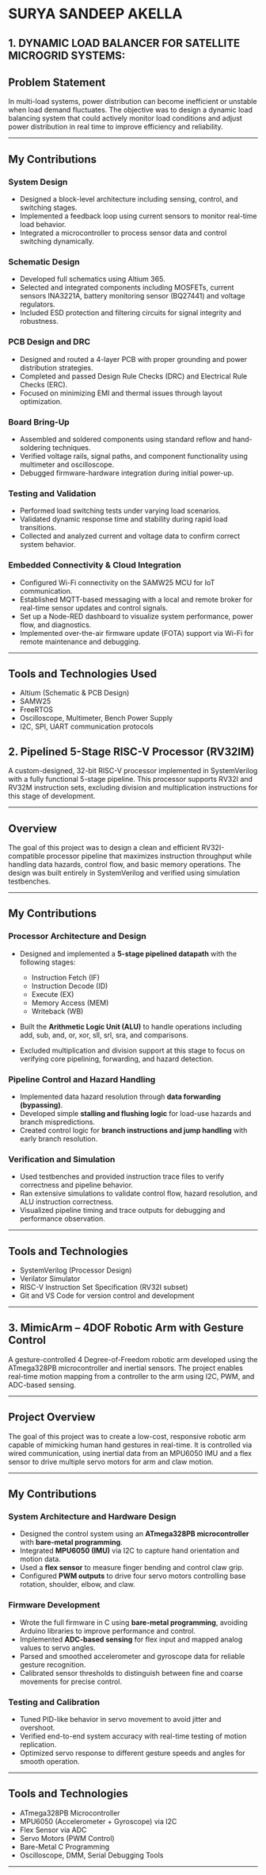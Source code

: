# SURYA SANDEEP AKELLA
## 1. DYNAMIC LOAD BALANCER FOR SATELLITE MICROGRID SYSTEMS:

## Problem Statement

In multi-load systems, power distribution can become inefficient or unstable when load demand fluctuates. The objective was to design a dynamic load balancing system that could actively monitor load conditions and adjust power distribution in real time to improve efficiency and reliability.

---

## My Contributions

### System Design
- Designed a block-level architecture including sensing, control, and switching stages.
- Implemented a feedback loop using current sensors to monitor real-time load behavior.
- Integrated a microcontroller to process sensor data and control switching dynamically.

### Schematic Design
- Developed full schematics using Altium 365. 
- Selected and integrated components including MOSFETs, current sensors INA3221A, battery monitoring sensor (BQ27441) and voltage regulators.
- Included ESD protection and filtering circuits for signal integrity and robustness.

### PCB Design and DRC
- Designed and routed a 4-layer PCB with proper grounding and power distribution strategies.
- Completed and passed Design Rule Checks (DRC) and Electrical Rule Checks (ERC).
- Focused on minimizing EMI and thermal issues through layout optimization.

### Board Bring-Up
- Assembled and soldered components using standard reflow and hand-soldering techniques.
- Verified voltage rails, signal paths, and component functionality using multimeter and oscilloscope.
- Debugged firmware-hardware integration during initial power-up.

### Testing and Validation
- Performed load switching tests under varying load scenarios. 
- Validated dynamic response time and stability during rapid load transitions.
- Collected and analyzed current and voltage data to confirm correct system behavior.

### Embedded Connectivity & Cloud Integration
- Configured Wi-Fi connectivity on the SAMW25 MCU for IoT communication.
- Established MQTT-based messaging with a local and remote broker for real-time sensor updates and control signals.
- Set up a Node-RED dashboard to visualize system performance, power flow, and diagnostics.
- Implemented over-the-air firmware update (FOTA) support via Wi-Fi for remote maintenance and debugging.
---

## Tools and Technologies Used

-  Altium (Schematic & PCB Design)
-  SAMW25 
- FreeRTOS 
- Oscilloscope, Multimeter, Bench Power Supply
- I2C, SPI, UART communication protocols


## 2. Pipelined 5-Stage RISC-V Processor (RV32IM)

A custom-designed, 32-bit RISC-V processor implemented in SystemVerilog with a fully functional 5-stage pipeline. This processor supports RV32I and RV32M instruction sets, excluding division and multiplication instructions for this stage of development.

---

## Overview

The goal of this project was to design a clean and efficient RV32I-compatible processor pipeline that maximizes instruction throughput while handling data hazards, control flow, and basic memory operations. The design was built entirely in SystemVerilog and verified using simulation testbenches.

---

## My Contributions

### Processor Architecture and Design
- Designed and implemented a **5-stage pipelined datapath** with the following stages:
  - Instruction Fetch (IF)
  - Instruction Decode (ID)
  - Execute (EX)
  - Memory Access (MEM)
  - Writeback (WB)

- Built the **Arithmetic Logic Unit (ALU)** to handle operations including add, sub, and, or, xor, sll, srl, sra, and comparisons.

- Excluded multiplication and division support at this stage to focus on verifying core pipelining, forwarding, and hazard detection.

### Pipeline Control and Hazard Handling
- Implemented data hazard resolution through **data forwarding (bypassing)**.
- Developed simple **stalling and flushing logic** for load-use hazards and branch mispredictions.
- Created control logic for **branch instructions and jump handling** with early branch resolution.

### Verification and Simulation
- Used testbenches and provided instruction trace files to verify correctness and pipeline behavior.
- Ran extensive simulations to validate control flow, hazard resolution, and ALU instruction correctness.
- Visualized pipeline timing and trace outputs for debugging and performance observation.

---

## Tools and Technologies

- SystemVerilog (Processor Design)
- Verilator Simulator
- RISC-V Instruction Set Specification (RV32I subset)
- Git and VS Code for version control and development

---
## 3. MimicArm – 4DOF Robotic Arm with Gesture Control

A gesture-controlled 4 Degree-of-Freedom robotic arm developed using the ATmega328PB microcontroller and inertial sensors. The project enables real-time motion mapping from a controller to the arm using I2C, PWM, and ADC-based sensing.

---

## Project Overview

The goal of this project was to create a low-cost, responsive robotic arm capable of mimicking human hand gestures in real-time. It is controlled via wired communication, using inertial data from an MPU6050 IMU and a flex sensor to drive multiple servo motors for arm and claw motion.

---

## My Contributions

### System Architecture and Hardware Design
- Designed the control system using an **ATmega328PB microcontroller** with **bare-metal programming**.
- Integrated **MPU6050 (IMU)** via I2C to capture hand orientation and motion data.
- Used a **flex sensor** to measure finger bending and control claw grip.
- Configured **PWM outputs** to drive four servo motors controlling base rotation, shoulder, elbow, and claw.

### Firmware Development
- Wrote the full firmware in C using **bare-metal programming**, avoiding Arduino libraries to improve performance and control.
- Implemented **ADC-based sensing** for flex input and mapped analog values to servo angles.
- Parsed and smoothed accelerometer and gyroscope data for reliable gesture recognition.
- Calibrated sensor thresholds to distinguish between fine and coarse movements for precise control.

### Testing and Calibration
- Tuned PID-like behavior in servo movement to avoid jitter and overshoot.
- Verified end-to-end system accuracy with real-time testing of motion replication.
- Optimized servo response to different gesture speeds and angles for smooth operation.

---

## Tools and Technologies

- ATmega328PB Microcontroller
- MPU6050 (Accelerometer + Gyroscope) via I2C
- Flex Sensor via ADC
- Servo Motors (PWM Control)
- Bare-Metal C Programming
- Oscilloscope, DMM, Serial Debugging Tools

---
